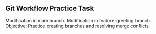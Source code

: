 ## Git Workflow Practice Task

Modification in main branch.
Modification in feature-greeting branch.
Objective: Practice creating branches and resolving merge conflicts.

